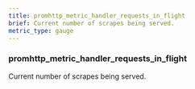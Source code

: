 ```yaml
---
title: promhttp_metric_handler_requests_in_flight
brief: Current number of scrapes being served.
metric_type: gauge
---
```

### promhttp_metric_handler_requests_in_flight

Current number of scrapes being served.